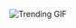 
<!-- GIF_SECTION -->
![Trending GIF](https://media2.giphy.com/media/v1.Y2lkPThiYjIxNzcyczQxYm45eTBsMXlwb2twazI5a3p2OTdrbGFodTJvNjY0djQwZGxyZCZlcD12MV9naWZzX3NlYXJjaCZjdD1n/DPGX0o6YqNwbVC4sB1/giphy.gif)
<!-- END_GIF_SECTION -->
